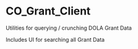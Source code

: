 # CO_Grant_Client

Utilities for querying / crunching DOLA Grant Data

Includes UI for searching all Grant Data
